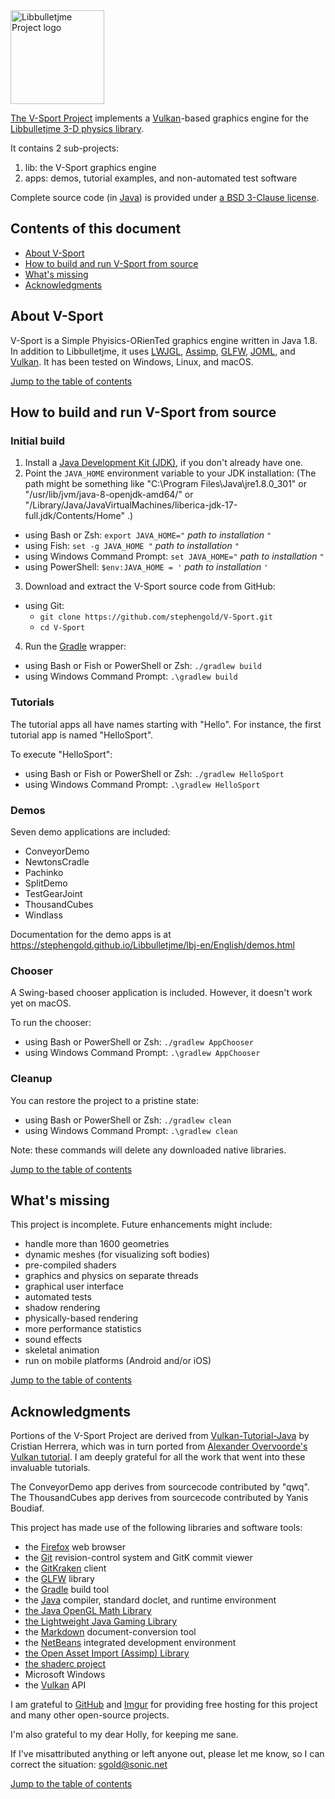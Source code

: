 <img height="150" src="https://i.imgur.com/YEPFEcx.png" alt="Libbulletjme Project logo">

[The V-Sport Project][project] implements
a [Vulkan]-based graphics engine
for the [Libbulletjme 3-D physics library][libbulletjme].

It contains 2 sub-projects:

1. lib: the V-Sport graphics engine
2. apps: demos, tutorial examples, and non-automated test software

Complete source code (in [Java]) is provided under
[a BSD 3-Clause license][license].


<a name="toc"></a>

## Contents of this document

+ [About V-Sport](#about)
+ [How to build and run V-Sport from source](#build)
+ [What's missing](#todo)
+ [Acknowledgments](#acks)


<a name="about"></a>

## About V-Sport

V-Sport is a Simple Phyisics-ORienTed graphics engine written in Java 1.8.
In addition to Libbulletjme,
it uses [LWJGL], [Assimp], [GLFW], [JOML], and [Vulkan].
It has been tested on Windows, Linux, and macOS.

[Jump to the table of contents](#toc)


<a name="build"></a>

## How to build and run V-Sport from source

### Initial build

1. Install a [Java Development Kit (JDK)][adoptium],
   if you don't already have one.
2. Point the `JAVA_HOME` environment variable to your JDK installation:
   (The path might be something like "C:\Program Files\Java\jre1.8.0_301"
   or "/usr/lib/jvm/java-8-openjdk-amd64/" or
   "/Library/Java/JavaVirtualMachines/liberica-jdk-17-full.jdk/Contents/Home" .)
  + using Bash or Zsh: `export JAVA_HOME="` *path to installation* `"`
  + using Fish: `set -g JAVA_HOME "` *path to installation* `"`
  + using Windows Command Prompt: `set JAVA_HOME="` *path to installation* `"`
  + using PowerShell: `$env:JAVA_HOME = '` *path to installation* `'`
3. Download and extract the V-Sport source code from GitHub:
  + using Git:
    + `git clone https://github.com/stephengold/V-Sport.git`
    + `cd V-Sport`
4. Run the [Gradle] wrapper:
  + using Bash or Fish or PowerShell or Zsh: `./gradlew build`
  + using Windows Command Prompt: `.\gradlew build`

### Tutorials

The tutorial apps all have names starting with "Hello".
For instance, the first tutorial app is named "HelloSport".

To execute "HelloSport":
+ using Bash or Fish or PowerShell or Zsh: `./gradlew HelloSport`
+ using Windows Command Prompt: `.\gradlew HelloSport`

### Demos

Seven demo applications are included:
+ ConveyorDemo
+ NewtonsCradle
+ Pachinko
+ SplitDemo
+ TestGearJoint
+ ThousandCubes
+ Windlass

Documentation for the demo apps is at
https://stephengold.github.io/Libbulletjme/lbj-en/English/demos.html

### Chooser

A Swing-based chooser application is included.
However, it doesn't work yet on macOS.

To run the chooser:
+ using Bash or PowerShell or Zsh: `./gradlew AppChooser`
+ using Windows Command Prompt: `.\gradlew AppChooser`

### Cleanup

You can restore the project to a pristine state:
+ using Bash or PowerShell or Zsh: `./gradlew clean`
+ using Windows Command Prompt: `.\gradlew clean`

Note:  these commands will delete any downloaded native libraries.

[Jump to the table of contents](#toc)


<a name="todo"></a>

## What's missing

This project is incomplete.
Future enhancements might include:

+ handle more than 1600 geometries
+ dynamic meshes (for visualizing soft bodies)
+ pre-compiled shaders
+ graphics and physics on separate threads
+ graphical user interface
+ automated tests
+ shadow rendering
+ physically-based rendering
+ more performance statistics
+ sound effects
+ skeletal animation
+ run on mobile platforms (Android and/or iOS)

[Jump to the table of contents](#toc)


<a name="acks"></a>

## Acknowledgments

Portions of the V-Sport Project are derived from [Vulkan-Tutorial-Java][vtj]
by Cristian Herrera, which was in turn ported from
[Alexander Overvoorde's Vulkan tutorial][vt].
I am deeply grateful for all the work that went into these invaluable tutorials.

The ConveyorDemo app derives from sourcecode contributed by "qwq".
The ThousandCubes app derives from sourcecode contributed by Yanis Boudiaf.

This project has made use of the following libraries and software tools:

  + the [Firefox] web browser
  + the [Git] revision-control system and GitK commit viewer
  + the [GitKraken] client
  + the [GLFW] library
  + the [Gradle] build tool
  + the [Java] compiler, standard doclet, and runtime environment
  + [the Java OpenGL Math Library][joml]
  + [the Lightweight Java Gaming Library][lwjgl]
  + the [Markdown] document-conversion tool
  + the [NetBeans] integrated development environment
  + [the Open Asset Import (Assimp) Library][assimp]
  + [the shaderc project][shaderc]
  + Microsoft Windows
  + the [Vulkan] API

I am grateful to [GitHub] and [Imgur]
for providing free hosting for this project
and many other open-source projects.

I'm also grateful to my dear Holly, for keeping me sane.

If I've misattributed anything or left anyone out, please let me know, so I can
correct the situation: sgold@sonic.net

[Jump to the table of contents](#toc)


[adoptium]: https://adoptium.net/releases.html "Adoptium Project"
[assimp]: https://www.assimp.org/ "The Open Asset Importer Library"
[firefox]: https://www.mozilla.org/en-US/firefox "Firefox"
[git]: https://git-scm.com "Git"
[github]: https://github.com "GitHub"
[gitkraken]: https://www.gitkraken.com "GitKraken client"
[glfw]: https://www.glfw.org "GLFW Library"
[gradle]: https://gradle.org "Gradle Project"
[imgur]: https://imgur.com/ "Imgur"
[java]: https://en.wikipedia.org/wiki/Java_(programming_language) "Java programming language"
[joml]: https://joml-ci.github.io/JOML "Java OpenGL Math Library"
[libbulletjme]: https://stephengold.github.io/Libbulletjme/lbj-en/English/overview.html "Libbulletjme Project"
[license]: https://github.com/stephengold/V-Sport/blob/master/LICENSE "V-Sport license"
[lwjgl]: https://www.lwjgl.org "Lightweight Java Game Library"
[markdown]: https://daringfireball.net/projects/markdown "Markdown Project"
[netbeans]: https://netbeans.org "NetBeans Project"
[project]: https://github.com/stephengold/V-Sport "V-Sport Project"
[shaderc]: https://github.com/google/shaderc "shaderc project"
[vt]: https://vulkan-tutorial.com/
[vtj]: https://github.com/Naitsirc98/Vulkan-Tutorial-Java "Vulkan tutorial in Java"
[vulkan]: https://www.vulkan.org/ "Vulkan API"

